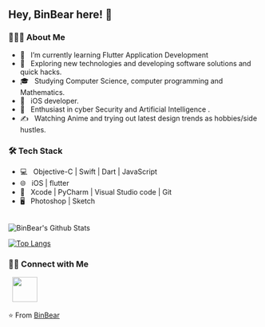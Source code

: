 
## Hey, BinBear here! :wave:

<h3> 👨🏻‍💻 About Me </h3>

- 🔭 &nbsp; I’m currently learning Flutter Application Development
- 🤔 &nbsp; Exploring new technologies and developing software solutions and quick hacks.
- 🎓 &nbsp; Studying Computer Science, computer programming and Mathematics.
- 💼 &nbsp; iOS developer.
- 🌱 &nbsp; Enthusiast in cyber Security and Artificial Intelligence .
- ✍️ &nbsp; Watching Anime and trying out latest design trends as hobbies/side hustles.

<h3>🛠 Tech Stack</h3>

- 💻 &nbsp; Objective-C | Swift | Dart | JavaScript
- 🌐 &nbsp; iOS | flutter
- 🔧 &nbsp; Xcode | PyCharm | Visual Studio code | Git
- 🖥 &nbsp; Photoshop | Sketch


<br>

<img align="center" src="https://github-readme-stats.vercel.app/api?username=BinBear&include_all_commits=true&count_private=true&show_icons=true&line_height=20&title_color=7A7ADB&icon_color=2234AE&text_color=D3D3D3&bg_color=0,000000,130F40" alt="BinBear's Github Stats">

</br>

[![Top Langs](https://github-readme-stats.vercel.app/api/top-langs/?username=BinBear&layout=compact&text_color=daf7dc&bg_color=151515)](https://github.com/BinBear/github-readme-stats)


<h3> 🤝🏻 Connect with Me </h3>

<p align="left">
&nbsp; <a href="mailto:vin404@outlook.com" target="_blank" rel="noopener noreferrer"><img src="https://img.icons8.com/plasticine/100/000000/gmail.png"  width="50" /></a>
</p>

⭐️ From [BinBear](https://github.com/BinBear)
